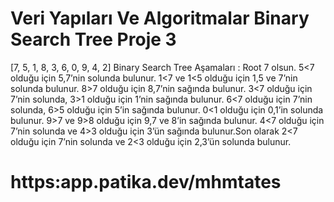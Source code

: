 # Veri Yapıları Ve Algoritmalar Binary Search Tree Proje 3 # 
[7, 5, 1, 8, 3, 6, 0, 9, 4, 2] 
Binary Search Tree Aşamaları :
Root 7 olsun. 5<7 olduğu için 5,7’nin solunda bulunur. 1<7 ve 1<5 olduğu için 1,5 ve 7’nin solunda bulunur.  8>7 olduğu için 8,7’nin sağında bulunur. 3<7 olduğu için 7’nin solunda, 3>1 olduğu için 1’nin sağında bulunur. 6<7 olduğu için 7’nin solunda, 6>5 olduğu için 5’in sağında bulunur. 0<1 olduğu için 0,1’in solunda bulunur. 9>7 ve 9>8 olduğu için 9,7 ve 8’in sağında bulunur. 4<7 olduğu için 7’nin solunda ve 4>3 olduğu için 3’ün sağında bulunur.Son olarak 2<7 olduğu için 7’nin solunda ve 2<3 olduğu için 2,3’ün solunda bulunur. 


# https:app.patika.dev/mhmtates #  

